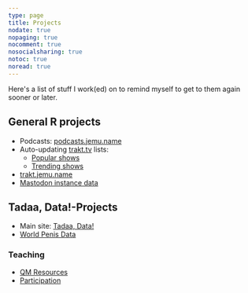 ```yaml
---
type: page
title: Projects
nodate: true
nopaging: true
nocomment: true
nosocialsharing: true
notoc: true
noread: true
---
```


Here's a list of stuff I work(ed) on to remind myself to get to them again sooner or later.

## General R projects

- Podcasts: [podcasts.jemu.name](https://podcasts.jemu.name)
- Auto-updating [trakt.tv](https://trakt.tv) lists: 
    - [Popular shows](https://stats.jemu.name/tvshows/trakt/trakt-popular.html)
    - [Trending shows](https://stats.jemu.name/tvshows/trakt/trakt-trending.html)
- [trakt.jemu.name](https://trakt.jemu.name)
- [Mastodon instance data](https://metadon.jemu.name)

## Tadaa, Data!-Projects

- Main site: [Tadaa, Data!](https://tadaa-data.de)
- [World Penis Data](https://worldpenis.tadaa-data.de)

### Teaching

- [QM Resources](https://qm.tadaa-data.de)
- [Participation](https://qmparticipation.tadaa-data.de)
